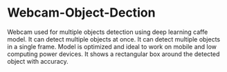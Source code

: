 # Webcam-Object-Dection

Webcam used for multiple objects detection using deep learning caffe model. It can detect multiple objects at once. It can detect multiple objects in a single frame.
Model is optimized and ideal to work on mobile and low computing power devices. It shows a rectangular box around the detected object with accuracy. 
